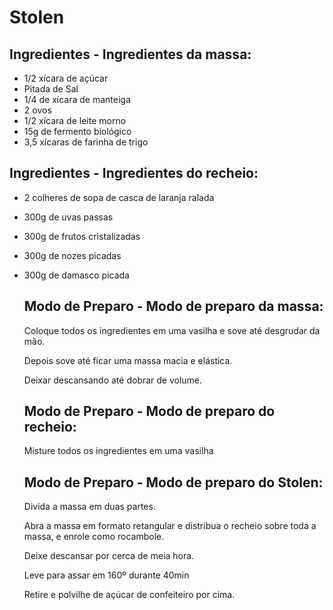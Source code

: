 # Stolen

## Ingredientes - Ingredientes da massa:

- 1/2 xícara de açúcar
- Pitada de Sal
- 1/4 de xícara de manteiga
- 2 ovos
- 1/2 xícara de leite morno
- 15g de fermento biológico
- 3,5 xícaras de farinha de trigo

## Ingredientes - Ingredientes do recheio:

- 2 colheres de sopa de casca de laranja ralada

- 300g de uvas passas

- 300g de frutos cristalizadas

- 300g de nozes picadas

- 300g de damasco picada

  ## Modo de Preparo - Modo de preparo da massa:

  Coloque todos os ingredientes em uma vasilha e sove até desgrudar da mão.

  Depois sove até ficar uma massa macia e elástica.

  Deixar descansando até dobrar de volume.

  ## Modo de Preparo - Modo de preparo do recheio:

  Misture todos os ingredientes em uma vasilha

  ## Modo de Preparo - Modo de preparo do Stolen:

  Divida a massa em duas partes.

  Abra a massa em formato retangular e distribua o recheio sobre toda a massa, e enrole como rocambole.

  Deixe descansar por cerca de meia hora.

  Leve para assar em 160º durante 40min

  Retire e polvilhe de açúcar de confeiteiro por cima.